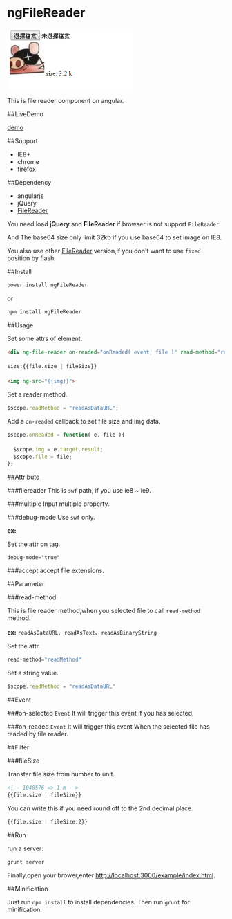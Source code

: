 ngFileReader
=============

![demo image](/images/screenprint.png)

This is file reader component on angular.

##LiveDemo

[demo](http://www.sparrowjang.com/ngFileReader/example/index.html)

##Support

* IE8+
* chrome
* firefox


##Dependency

* angularjs
* jQuery
* [FileReader](https://github.com/Jahdrien/FileReader)

You need load **jQuery** and **FileReader** if browser is not support `FileReader`.

And The base64 size only limit 32kb if you use base64 to set image on IE8.

You also use other [FileReader](https://github.com/Phlow2001/FileReader) version,if you don't want to use `fixed` position by flash.

##Install

```bash
bower install ngFileReader
```

or

```bash
npm install ngFileReader
```

##Usage

Set some attrs of element.

```html
<div ng-file-reader on-readed="onReaded( event, file )" read-method="readMethod"  multiple></div>

size:{{file.size | fileSize}}

<img ng-src="{{img}}">
```

Set a reader method.

```js
$scope.readMethod = "readAsDataURL";
```

Add a `on-readed` callback to set file size and img data.

```js
$scope.onReaded = function( e, file ){

  $scope.img = e.target.result;
  $scope.file = file;
};
```

##Attribute

###filereader
This is `swf` path, if you use ie8 ~ ie9.

###multiple
Input multiple property.

###debug-mode
Use `swf` only.

**ex:**

Set the attr on tag.

```
debug-mode="true"
```

###accept
accept file extensions.

##Parameter

###read-method

This is file reader method,when you selected file to call `read-method` method.

**ex:** `readAsDataURL`、`readAsText`、`readAsBinaryString`

Set the attr.

```js
read-method="readMethod"
```

Set a string value.

```js
$scope.readMethod = "readAsDataURL"
```

##Event

###on-selected `Event`
It will trigger this event if you has selected.

###on-readed `Event`
It will trigger this event When the selected file has readed by file reader.

##Filter

###fileSize

Transfer file size from number to unit.

```html
<!-- 1048576 => 1 m -->
{{file.size | fileSize}}
```

You can write this if you need round off to the 2nd decimal place.

```html
{{file.size | fileSize:2}}
```

##Run
 
run a server:

```bash
grunt server
```
 
Finally,open your brower,enter [http://localhost:3000/example/index.html](http://localhost/example/index.html).


##Minification

Just run `npm install` to install dependencies. Then run `grunt` for minification.

